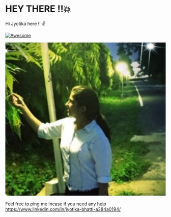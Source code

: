 # HEY THERE !!:boom:

Hi Jyotika here !! :v:


[![Awesome](https://cdn.rawgit.com/sindresorhus/awesome/d7305f38d29fed78fa85652e3a63e154dd8e8829/media/badge.svg)](https://github.com/Jyotika999)


<img src="https://github.com/Jyotika999/Jyotika999/blob/master/pic/my.png" />

Feel free to ping me incase if you need any help https://www.linkedin.com/in/jyotika-bhatti-a384a0194/


